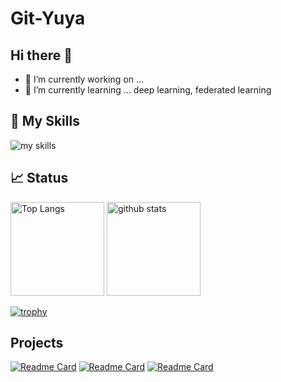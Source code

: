 # Git-Yuya

## Hi there 👋
- 🔭 I’m currently working on ...
- 🌱 I’m currently learning ... deep learning, federated learning

## 🌱 My Skills
<img alt="my skills" src="https://skillicons.dev/icons?theme=dark&perline=12&i=py,pytorch,tensorflow,django,flask,matlab,sqlite,postgres,qt,c,cpp,js,html,css,bootstrap,visualstudio,vscode,atom,latex,md,linux,docker,git,github"/>

## 📈 Status
<p align="left"> 
    <img alt="Top Langs" height="150px" src="https://github-readme-stats.vercel.app/api/top-langs/?username=Git-Yuya&layout=compact&theme=ambient_gradient&show_icons=true" />
    <img alt="github stats" height="150px" src="https://github-readme-stats.vercel.app/api?username=Git-Yuya&theme=ambient_gradient" />
</p>

[![trophy](https://github-profile-trophy.vercel.app/?username=Git-Yuya&theme=flat&margin-w=5)](https://github.com/Git-Yuya/)

## Projects
[![Readme Card](https://github-readme-stats.vercel.app/api/pin/?username=Git-Yuya&repo=olympics-aquatics&theme=ambient_gradient)](https://github.com/Git-Yuya/olympics-aquatics)
[![Readme Card](https://github-readme-stats.vercel.app/api/pin/?username=Git-Yuya&repo=gci&theme=ambient_gradient)](https://github.com/Git-Yuya/gci)
[![Readme Card](https://github-readme-stats.vercel.app/api/pin/?username=Git-Yuya&repo=cs50-intro-to-cs&theme=ambient_gradient)](https://github.com/Git-Yuya/cs50-intro-to-cs)

